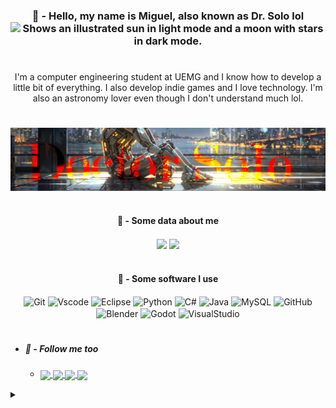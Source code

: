 <div align=center>
	<!--
	<img align="center" height="100" width="100" src="https://as2.ftcdn.net/v2/jpg/04/34/33/51/1000_F_434335169_qgu1ZO2GKk13QJlzfJxoAItze5bo1ych.jpg"/>
	-->
	<h3 align=center> 🤖 - Hello, my name is Miguel, also known as Dr. Solo lol
		<picture>
		  <source height="25" width="25" media="(prefers-color-scheme: dark)" srcset="https://user-images.githubusercontent.com/25423296/163456776-7f95b81a-f1ed-45f7-b7ab-8fa810d529fa.png">
		  <source height="25" width="25" media="(prefers-color-scheme: light)" srcset="https://user-images.githubusercontent.com/25423296/163456779-a8556205-d0a5-45e2-ac17-42d089e3c3f8.png">
		  <img 	  height="25" width="25" alt="Shows an illustrated sun in light mode and a moon with stars in dark mode." src="https://user-images.githubusercontent.com/25423296/163456779-a8556205-d0a5-45e2-ac17-42d089e3c3f8.png">
		</picture>
	</h3>
</div>

#

<p align=center>I'm a computer engineering student at UEMG and I know how to develop a little bit of everything. I also develop indie games and I love technology. I'm also an astronomy lover even though I don't understand much lol.</p>

#

<!--
<details>
	<summary>🤖 - About Me</summary>

  * | 💻 | I'm studying computer engineering |
    |-----|-----------------------------------|
    | 👾 | Dev Indie |
    | 🤖 | Lover For Bots |
    | 🔭 | Star Lover |
    
   ## ROBOOOOOOOOOOOOT
![CAAAAAAAAAT](https://media1.tenor.com/m/wnh85fvO2GoAAAAC/cat-vacuum.gif)

</details>

![background](https://cdn.leonardo.ai/users/4ca3dbe5-820e-447b-aecc-ffb603540e48/generations/d2af487c-a848-457b-bea1-f48bab31117c/variations/UniversalUpscaler_d2af487c-a848-457b-bea1-f48bab31117c.jpg) 
-->

<div align=center>
	<img align=center src="https://github.com/DoctorSolo/DoctorSolo/blob/main/.github/Background0.jpg" />
</div>

#

<!--
<div	align=center>
	<h4 align=center>🤖 - Some software I use</h4>
	<a title="Godot" target="_blank" href="https://godotengine.org">
		<img align=center title="Godot" alt="Godot Icon" height="40" width="40" align="center" src="https://cdn.jsdelivr.net/gh/devicons/devicon/icons/godot/godot-original.svg" />
	</a>
	<a title="Game Maker" target="_blank" href="https://gamemaker.io/en">
		<img align=center title="Game Maker" alt="Game Maker Icon" height="40" width="40" align="center" src = "https://freefilehippo.com/wp-content/uploads/2020/11/gamemaker-studio-2-logo.png" />
	</a>
	<a title="Blender" target="_blank" href="https://www.blender.org">
		<img align=center title="Blender" alt="Blender Icon" height="40" width="40" align="center" src="https://cdn.jsdelivr.net/gh/devicons/devicon/icons/blender/blender-original.svg" />
	</a>
</div>

#
-->

<div style="text-align: center;" align="center">
	<h4>🤖 - Some data about me</h4>
	<img align=center src = "https://github-readme-stats-git-masterrstaa-rickstaa.vercel.app/api/top-langs/?username=DoctorSolo&line_height=25&card_width=290&layout=compact&hide_title=true&count_private=true&bg_color=000&border_color=FF0000&title_color=FF0000&text_color=FFF&langs_count=8&show_icons=true" />
	<img align=center src = "https://github-readme-stats.vercel.app/api?username=DoctorSolo&theme=shadow_red&bg_color=000&border_color=FF0000&show_icons=true&icon_color=FF0000&title_color=FF0000&text_color=FFF&hide_title=true&include_all_commits=false&count_private=true&line_height=24" />
</div>

#


<h4 align=center>🤖 - Some software I use</h4>

<div align=center>
	<img align=center title="Git" 		src="https://cdn.jsdelivr.net/gh/devicons/devicon/icons/git/git-original.svg"			height="25"/>
	<img align=center title="Vscode" 	src="https://cdn.jsdelivr.net/gh/devicons/devicon/icons/vscode/vscode-original.svg"		height="25"/>
	<img align=center title="Eclipse"	src="https://cdn.jsdelivr.net/gh/devicons/devicon/icons/eclipse/eclipse-original.svg"		height="25"/>
	<img align=center title="Python"	src="https://cdn.jsdelivr.net/gh/devicons/devicon/icons/python/python-original.svg"		height="25"/>
	<img align=center title="C#"		src="https://cdn.jsdelivr.net/gh/devicons/devicon/icons/csharp/csharp-original.svg"		height="25"/>
	<img align=center title="Java"		src="https://cdn.jsdelivr.net/gh/devicons/devicon/icons/java/java-original.svg"			height="25"/>
	<img align=center title="MySQL"		src="https://cdn.jsdelivr.net/gh/devicons/devicon/icons/mysql/mysql-original.svg"		height="25"/>
	<img align=center title="GitHub"	src="https://cdn.jsdelivr.net/gh/devicons/devicon/icons/github/github-original.svg"		height="25"/>
	<img align=center title="Blender"	src="https://cdn.jsdelivr.net/gh/devicons/devicon/icons/blender/blender-original.svg"		height="25"/>
	<img align=center title="Godot"	       	src="https://cdn.jsdelivr.net/gh/devicons/devicon/icons/godot/godot-original.svg"		height="25"/>
	<img align=center title="VisualStudio" 	src="https://cdn.jsdelivr.net/gh/devicons/devicon/icons/visualstudio/visualstudio-original.svg"	height="25"/>
</div>

#

- ##### 🤖 - Follow me too #####
  * <div align=left>
	<a href="https://www.instagram.com/who_miguel_/">
		<img align=center src="https://img.shields.io/badge/-Instagram-%23E4405F?style=for-the-badge&logo=instagram&logoColor=white" height="23"/>
	</a>
	<a href="https://www.linkedin.com/in/miguel-e-a46b13279/">
		<img align=center src="https://img.shields.io/badge/LinkedIn-0077B5?style=for-the-badge&logo=linkedin&logoColor=white" 	height="23"/>
	</a>
	<a href="https://discord.com/users/534808726570270731/">
		<img align=center src="https://img.shields.io/badge/Discord-7289DA?style=for-the-badge&logo=discord&logoColor=white"	height="23"/>
	</a>
	<a href="https://doctor-solo.itch.io/">
		<img align=center src="https://img.shields.io/badge/-Itch.io-000?style=for-the-badge&logo=itch.io&logoColor=%23E4405F" 	height="25"/>
	</a>
</div>

<details>
	<summary></summary>

<div align=center>
	<h2 align=center>
		ROBOOOOOOOOOOOOT
		<img align=center src="https://media1.tenor.com/m/wnh85fvO2GoAAAAC/cat-vacuum.gif"/>
		<img align=center src="https://i.gifer.com/ho.gif" />
	</h2>
</div>

</details>
